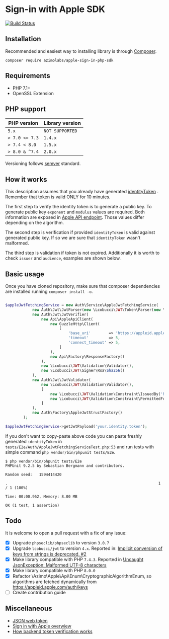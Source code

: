 # Sign-in with Apple SDK

[![Build Status](https://img.shields.io/github/workflow/status/AzimoLabs/apple-sign-in-php-sdk/CI?label=ci%20build&style=flat-square)](https://github.com/AzimoLabs/apple-sign-in-php-sdk/actions?query=workflow%3ACI)

## Installation

Recommended and easiest way to installing library is through [Composer](https://getcomposer.org/).

`composer require azimolabs/apple-sign-in-php-sdk`

## Requirements

* PHP 7.1+
* OpenSSL Extension

## PHP support
|PHP version|Library version|
|---|---|
|`5.x`|`NOT SUPPORTED`|
| `> 7.0 <= 7.3`| `1.4.x` |
| `> 7.4 < 8.0`| `1.5.x` |
| `> 8.0 & ^7.4`| `2.0.x` |

Versioning follows [semver](https://semver.org/) standard.

## How it works

This description assumes that you already have
generated [identityToken](https://developer.apple.com/documentation/authenticationservices/asauthorizationsinglesignoncredential/3153080-identitytoken)
. Remember that token is valid ONLY for 10 minutes.

The first step to verify the identity token is to generate a public key. To generate public key `exponent` and `modulus`
values are required. Both information are exposed in [Apple API endpoint](https://appleid.apple.com/auth/keys). Those
values differ depending on the algorithm.

The second step is verification if provided `identityToken` is valid against generated public key. If so we are sure
that `identityToken` wasn't malformed.

The third step is validation if token is not expired. Additionally it is worth to check `issuer` and `audience`,
examples are shown below.

## Basic usage

Once you have cloned repository, make sure that composer dependencies are installed running `composer install -o`.

```php

$appleJwtFetchingService = new Auth\Service\AppleJwtFetchingService(
            new Auth\Jwt\JwtParser(new \Lcobucci\JWT\Token\Parser(new \Lcobucci\JWT\Encoding\JoseEncoder())),
            new Auth\Jwt\JwtVerifier(
                new Api\AppleApiClient(
                    new GuzzleHttp\Client(
                        [
                            'base_uri'        => 'https://appleid.apple.com',
                            'timeout'         => 5,
                            'connect_timeout' => 5,
                        ]
                    ),
                    new Api\Factory\ResponseFactory()
                ),
                new \Lcobucci\JWT\Validation\Validator(),
                new \Lcobucci\JWT\Signer\Rsa\Sha256()
            ),
            new Auth\Jwt\JwtValidator(
                new \Lcobucci\JWT\Validation\Validator(),
                [
                    new \Lcobucci\JWT\Validation\Constraint\IssuedBy('https://appleid.apple.com'),
                    new \Lcobucci\JWT\Validation\Constraint\PermittedFor('com.c.azimo.stage'),
                ]
            ),
            new Auth\Factory\AppleJwtStructFactory()
        );

$appleJwtFetchingService->getJwtPayload('your.identity.token');
```

If you don't want to copy-paste above code you can paste freshly generated `identityToken`
in `tests/E2e/Auth/AppleJwtFetchingServiceTest.php:53`
and run tests with simple command `php vendor/bin/phpunit tests/E2e`.

```shell script
$ php vendor/bin/phpunit tests/E2e
PHPUnit 9.2.5 by Sebastian Bergmann and contributors.

Random seed:   1594414420

.                                                                   1 / 1 (100%)

Time: 00:00.962, Memory: 8.00 MB

OK (1 test, 1 assertion)
```

## Todo

It is welcome to open a pull request with a fix of any issue:

- [x] Upgrade `phpseclib/phpseclib` to version `3.0.7`
- [x] Upgrade `lcobucci/jwt` to version `4.x`. Reported
  in: [Implicit conversion of keys from strings is deprecated. #2](https://github.com/AzimoLabs/apple-sign-in-php-sdk/issues/2)
- [x] Make library compatible with PHP `7.4.3`. Reported
  in [Uncaught JsonException: Malformed UTF-8 characters](https://github.com/AzimoLabs/apple-sign-in-php-sdk/issues/4)
- [x] Make library compatible with PHP `8.0.0`
- [x] Refactor \Azimo\Apple\Api\Enum\CryptographicAlgorithmEnum, so algorithms are fetched dynamically from https://appleid.apple.com/auth/keys
- [ ] Create contribution guide

## Miscellaneous

* [JSON web token](https://jwt.io/)
* [Sign in with Apple overwiew](https://developer.apple.com/documentation/sign_in_with_apple/sign_in_with_apple_rest_api/authenticating_users_with_sign_in_with_apple)
* [How backend token verification works](https://sarunw.com/posts/sign-in-with-apple-3/)
